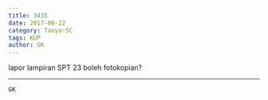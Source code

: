 ```yaml
---
title: 3435
date: 2017-06-22
category: Tanya-SC
tags: KUP
author: GK
---
```


lapor lampiran SPT 23 boleh fotokopian?

---



`GK`
